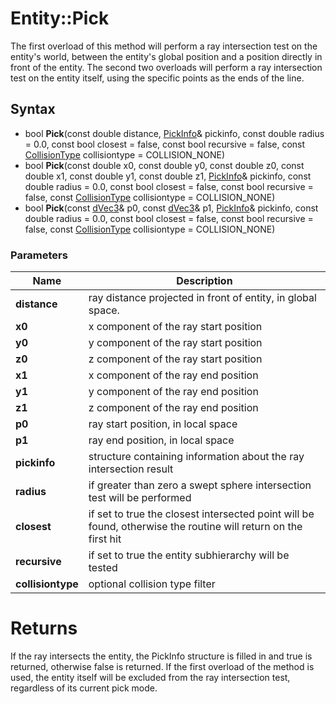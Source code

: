 # Entity::Pick #
The first overload of this method will perform a ray intersection test on the entity's world, between the entity's global position and a position directly in front of the entity. The second two overloads will perform a ray intersection test on the entity itself, using the specific points as the ends of the line.

## Syntax ##
- bool **Pick**(const double distance, [PickInfo](CPP_PickInfo_32f.md)& pickinfo, const double radius = 0.0, const bool closest = false, const bool recursive = false, const [CollisionType](CPP_Constants.md) collisiontype = COLLISION_NONE)
- bool **Pick**(const double x0, const double y0, const double z0, const double x1, const double y1, const double z1, [PickInfo](CPP_PickInfo_64f.md)& pickinfo, const double radius = 0.0, const bool closest = false, const bool recursive = false, const [CollisionType](CPP_Constants.md) collisiontype = COLLISION_NONE)
- bool **Pick**(const [dVec3](CPP_dVec3.md)& p0, const [dVec3](CPP_dVec3.md)& p1, [PickInfo](CPP_PickInfo_64f.md)& pickinfo, const double radius = 0.0, const bool closest = false, const bool recursive = false, const [CollisionType](CPP_Constants.md) collisiontype = COLLISION_NONE)

### Parameters ###
| Name | Description |
| --- | --- |
| **distance** | ray distance projected in front of entity, in global space. |
| **x0** | x component of the ray start position |
| **y0** | y component of the ray start position |
| **z0** | z component of the ray start position |
| **x1** | x component of the ray end position |
| **y1** | y component of the ray end position |
| **z1** | z component of the ray end position |
| **p0** | ray start position, in local space |
| **p1** | ray end position, in local space |
| **pickinfo** | structure containing information about the ray intersection result |
| **radius** | if greater than zero a swept sphere intersection test will be performed |
| **closest** | if set to true the closest intersected point will be found, otherwise the routine will return on the first hit |
| **recursive** | if set to true the entity subhierarchy will be tested |
| **collisiontype** | optional collision type filter |

# Returns #
If the ray intersects the entity, the PickInfo structure is filled in and true is returned, otherwise false is returned. If the first overload of the method is used, the entity itself will be excluded from the ray intersection test, regardless of its current pick mode.
